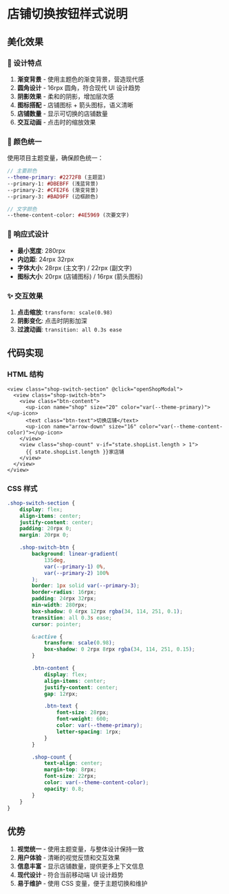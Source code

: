 # 店铺切换按钮样式说明

## 美化效果

### 🎨 设计特点

1. **渐变背景** - 使用主题色的渐变背景，营造现代感
2. **圆角设计** - 16rpx 圆角，符合现代 UI 设计趋势
3. **阴影效果** - 柔和的阴影，增加层次感
4. **图标搭配** - 店铺图标 + 箭头图标，语义清晰
5. **店铺数量** - 显示可切换的店铺数量
6. **交互动画** - 点击时的缩放效果

### 🎯 颜色统一

使用项目主题变量，确保颜色统一：

```scss
// 主要颜色
--theme-primary: #2272FB (主题蓝)
--primary-1: #DBEBFF (浅蓝背景)
--primary-2: #CFE2F6 (渐变背景)
--primary-3: #BAD9FF (边框颜色)

// 文字颜色
--theme-content-color: #4E5969 (次要文字)
```

### 📱 响应式设计

- **最小宽度**: 280rpx
- **内边距**: 24rpx 32rpx
- **字体大小**: 28rpx (主文字) / 22rpx (副文字)
- **图标大小**: 20rpx (店铺图标) / 16rpx (箭头图标)

### ✨ 交互效果

1. **点击缩放**: `transform: scale(0.98)`
2. **阴影变化**: 点击时阴影加深
3. **过渡动画**: `transition: all 0.3s ease`

## 代码实现

### HTML 结构

```vue
<view class="shop-switch-section" @click="openShopModal">
  <view class="shop-switch-btn">
    <view class="btn-content">
      <up-icon name="shop" size="20" color="var(--theme-primary)"></up-icon>
      <text class="btn-text">切换店铺</text>
      <up-icon name="arrow-down" size="16" color="var(--theme-content-color)"></up-icon>
    </view>
    <view class="shop-count" v-if="state.shopList.length > 1">
      {{ state.shopList.length }}家店铺
    </view>
  </view>
</view>
```

### CSS 样式

```scss
.shop-switch-section {
	display: flex;
	align-items: center;
	justify-content: center;
	padding: 20rpx 0;
	margin: 20rpx 0;

	.shop-switch-btn {
		background: linear-gradient(
			135deg,
			var(--primary-1) 0%,
			var(--primary-2) 100%
		);
		border: 1px solid var(--primary-3);
		border-radius: 16rpx;
		padding: 24rpx 32rpx;
		min-width: 280rpx;
		box-shadow: 0 4rpx 12rpx rgba(34, 114, 251, 0.1);
		transition: all 0.3s ease;
		cursor: pointer;

		&:active {
			transform: scale(0.98);
			box-shadow: 0 2rpx 8rpx rgba(34, 114, 251, 0.15);
		}

		.btn-content {
			display: flex;
			align-items: center;
			justify-content: center;
			gap: 12rpx;

			.btn-text {
				font-size: 28rpx;
				font-weight: 600;
				color: var(--theme-primary);
				letter-spacing: 1rpx;
			}
		}

		.shop-count {
			text-align: center;
			margin-top: 8rpx;
			font-size: 22rpx;
			color: var(--theme-content-color);
			opacity: 0.8;
		}
	}
}
```

## 优势

1. **视觉统一** - 使用主题变量，与整体设计保持一致
2. **用户体验** - 清晰的视觉反馈和交互效果
3. **信息丰富** - 显示店铺数量，提供更多上下文信息
4. **现代设计** - 符合当前移动端 UI 设计趋势
5. **易于维护** - 使用 CSS 变量，便于主题切换和维护
